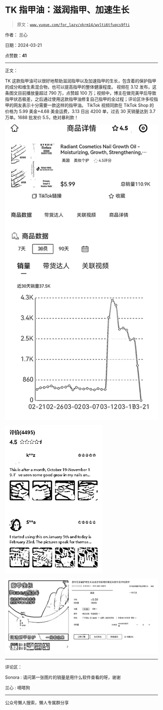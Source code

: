# TK 指甲油：滋润指甲、加速生长

> 原文：[`www.yuque.com/for_lazy/xkrm14/wvlti6tfuqcs9fti`](https://www.yuque.com/for_lazy/xkrm14/wvlti6tfuqcs9fti)

作者： 兰心

日期：2024-03-21

点赞数：**41**

* * *

正文：

TK 这款指甲油可以很好地帮助滋润指甲以及加速指甲的生长，包含着的保护指甲的成分和维生素混合物，也可以提高指甲的整体健康程度。
视频在 3.12 发布，这条图文目前播放量超过 790 万，点赞超 100 万；视频中，博主在做完美甲后导致指甲状态极差，之后通过使用这款指甲油修复自己指甲的全过程；评论区许多咬指甲的网友表示十分需要一款这样的指甲油。
TikTok 视频同款在 TikTok
Shop 的价格为 5.99 美金+4.68 美金运费，3.13 日出 4200 单，过去 30 天销量达到 3.7 万单。1688 批发价 5.5，绝对暴利款！

![](img/d63a243e0e86bc81cc07a53895dd7325.png)

![](img/d117308440c859d9e95dc3a22a9b50b4.png)

![](img/c7f50a63f508f89f329d735b07053b2a.png)

* * *

评论区：

Sonora : 请问第一张图片的销量是用什么软件查看的呀，谢谢

兰心 : 嘀嗒狗

* * *

公众号懒人搜索，懒人专属群分享